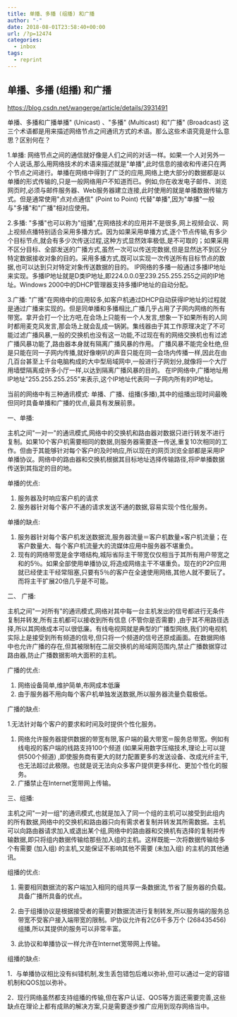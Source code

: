 ```yaml
---
title: 单播、多播 (组播) 和广播
author: "-"
date: 2018-08-01T23:58:40+00:00
url: /?p=12474
categories:
  - inbox
tags:
  - reprint
---
```

## 单播、多播 (组播) 和广播
https://blog.csdn.net/wangerge/article/details/3931491
  
单播、多播和广播单播" (Unicast) 、"多播" (Multicast) 和"广播" (Broadcast) 这三个术语都是用来描述网络节点之间通讯方式的术语。那么这些术语究竟是什么意思？区别何在？

1.单播: 网络节点之间的通信就好像是人们之间的对话一样。如果一个人对另外一个人说话,那么用网络技术的术语来描述就是"单播",此时信息的接收和传递只在两个节点之间进行。单播在网络中得到了广泛的应用,网络上绝大部分的数据都是以单播的形式传输的,只是一般网络用户不知道而已。例如,你在收发电子邮件、浏览网页时,必须与邮件服务器、Web服务器建立连接,此时使用的就是单播数据传输方式。但是通常使用"点对点通信" (Point to Point) 代替"单播",因为"单播"一般与"多播"和"广播"相对应使用。

2.多播: "多播"也可以称为"组播",在网络技术的应用并不是很多,网上视频会议、网上视频点播特别适合采用多播方式。因为如果采用单播方式,逐个节点传输,有多少个目标节点,就会有多少次传送过程,这种方式显然效率极低,是不可取的；如果采用不区分目标、全部发送的广播方式,虽然一次可以传送完数据,但是显然达不到区分特定数据接收对象的目的。采用多播方式,既可以实现一次传送所有目标节点的数据,也可以达到只对特定对象传送数据的目的。 IP网络的多播一般通过多播IP地址来实现。多播IP地址就是D类IP地址,即224.0.0.0至239.255.255.255之间的IP地址。Windows 2000中的DHCP管理器支持多播IP地址的自动分配。

3.广播: "广播"在网络中的应用较多,如客户机通过DHCP自动获得IP地址的过程就是通过广播来实现的。但是同单播和多播相比,广播几乎占用了子网内网络的所有带宽。拿开会打一个比方吧,在会场上只能有一个人发言,想象一下如果所有的人同时都用麦克风发言,那会场上就会乱成一锅粥。集线器由于其工作原理决定了不可能过滤广播风暴,一般的交换机也没有这一功能,不过现在有的网络交换机也有过滤广播风暴功能了,路由器本身就有隔离广播风暴的作用。 广播风暴不能完全杜绝,但是只能在同一子网内传播,就好像喇叭的声音只能在同一会场内传播一样,因此在由几百台甚至上千台电脑构成的大中型局域网中,一般进行子网划分,就像将一个大厅用墙壁隔离成许多小厅一样,以达到隔离广播风暴的目的。 在IP网络中,广播地址用IP地址"255.255.255.255"来表示,这个IP地址代表同一子网内所有的IP地址。
  
当前的网络中有三种通讯模式: 单播、广播、组播(多播),其中的组播出现时间最晚但同时具备单播和广播的优点,最具有发展前景。

一、单播: 

主机之间"一对一"的通讯模式,网络中的交换机和路由器对数据只进行转发不进行复制。如果10个客户机需要相同的数据,则服务器需要逐一传送,重复10次相同的工作。但由于其能够针对每个客户的及时响应,所以现在的网页浏览全部都是采用IP单播协议。网络中的路由器和交换机根据其目标地址选择传输路径,将IP单播数据传送到其指定的目的地。
  
单播的优点: 

  1. 服务器及时响应客户机的请求 
  2. 服务器针对每个客户不通的请求发送不通的数据,容易实现个性化服务。

单播的缺点: 

  1. 服务器针对每个客户机发送数据流,服务器流量＝客户机数量×客户机流量；在客户数量大、每个客户机流量大的流媒体应用中服务器不堪重负。 
  2. 现有的网络带宽是金字塔结构,城际省际主干带宽仅仅相当于其所有用户带宽之和的5％。如果全部使用单播协议,将造成网络主干不堪重负。现在的P2P应用就已经使主干经常阻塞,只要有5％的客户在全速使用网络,其他人就不要玩了。而将主干扩展20倍几乎是不可能。

二、 广播: 

主机之间"一对所有"的通讯模式,网络对其中每一台主机发出的信号都进行无条件复制并转发,所有主机都可以接收到所有信息 (不管你是否需要) ,由于其不用路径选择,所以其网络成本可以很低廉。有线电视网就是典型的广播型网络,我们的电视机实际上是接受到所有频道的信号,但只将一个频道的信号还原成画面。在数据网络中也允许广播的存在,但其被限制在二层交换机的局域网范围内,禁止广播数据穿过路由器,防止广播数据影响大面积的主机。
  
广播的优点: 

  1. 网络设备简单,维护简单,布网成本低廉 
  2. 由于服务器不用向每个客户机单独发送数据,所以服务器流量负载极低。

广播的缺点: 

1.无法针对每个客户的要求和时间及时提供个性化服务。

  1. 网络允许服务器提供数据的带宽有限,客户端的最大带宽＝服务总带宽。例如有线电视的客户端的线路支持100个频道 (如果采用数字压缩技术,理论上可以提供500个频道) ,即使服务商有更大的财力配置更多的发送设备、改成光纤主干,也无法超过此极限。也就是说无法向众多客户提供更多样化、更加个性化的服务。 
  2. 广播禁止在Internet宽带网上传输。

三、组播: 

主机之间"一对一组"的通讯模式,也就是加入了同一个组的主机可以接受到此组内的所有数据,网络中的交换机和路由器只向有需求者复制并转发其所需数据。主机可以向路由器请求加入或退出某个组,网络中的路由器和交换机有选择的复制并传输数据,即只将组内数据传输给那些加入组的主机。这样既能一次将数据传输给多个有需要 (加入组) 的主机,又能保证不影响其他不需要 (未加入组) 的主机的其他通讯。
  
组播的优点: 

  1. 需要相同数据流的客户端加入相同的组共享一条数据流,节省了服务器的负载。具备广播所具备的优点。 
  2. 由于组播协议是根据接受者的需要对数据流进行复制转发,所以服务端的服务总带宽不受客户接入端带宽的限制。IP协议允许有2亿6千多万个 (268435456) 组播,所以其提供的服务可以非常丰富。

  3. 此协议和单播协议一样允许在Internet宽带网上传输。

组播的缺点: 

1．与单播协议相比没有纠错机制,发生丢包错包后难以弥补,但可以通过一定的容错机制和QOS加以弥补。

2．现行网络虽然都支持组播的传输,但在客户认证、QOS等方面还需要完善,这些缺点在理论上都有成熟的解决方案,只是需要逐步推广应用到现存网络当中。
